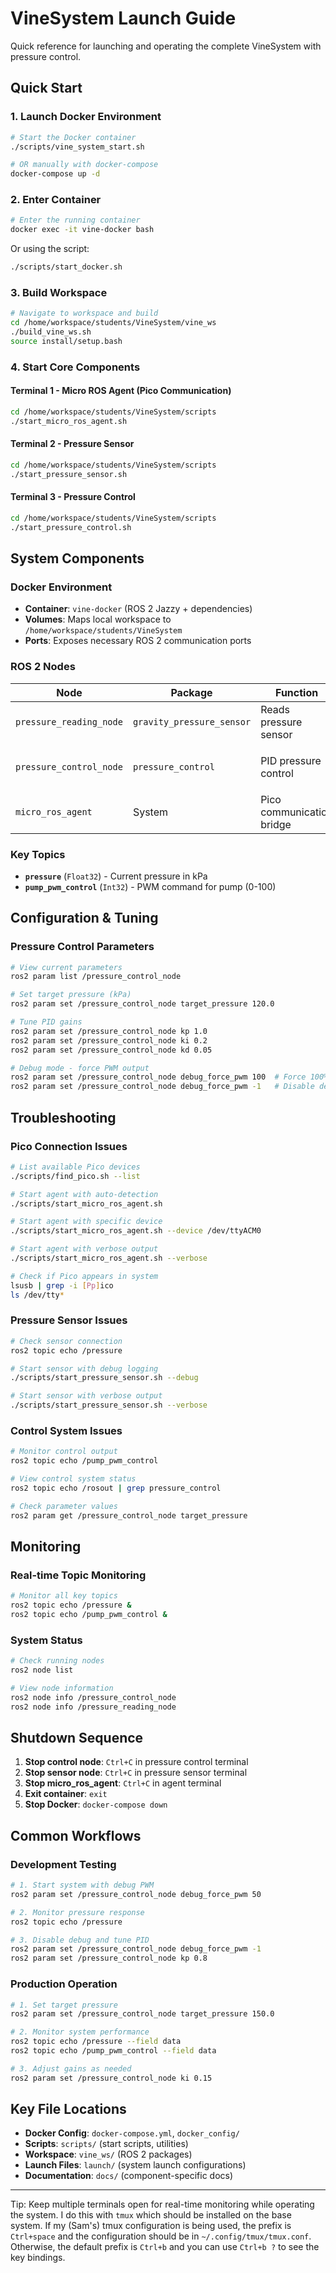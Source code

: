 # VineSystem Launch Guide

Quick reference for launching and operating the complete VineSystem with pressure control.

## Quick Start

### 1. Launch Docker Environment

```bash
# Start the Docker container
./scripts/vine_system_start.sh

# OR manually with docker-compose
docker-compose up -d
```

### 2. Enter Container

```bash
# Enter the running container
docker exec -it vine-docker bash
```

Or using the script:

```bash
./scripts/start_docker.sh
```

### 3. Build Workspace

```bash
# Navigate to workspace and build
cd /home/workspace/students/VineSystem/vine_ws
./build_vine_ws.sh
source install/setup.bash
```

### 4. Start Core Components

#### Terminal 1 - Micro ROS Agent (Pico Communication)

```bash
cd /home/workspace/students/VineSystem/scripts
./start_micro_ros_agent.sh
```

#### Terminal 2 - Pressure Sensor

```bash
cd /home/workspace/students/VineSystem/scripts
./start_pressure_sensor.sh
```

#### Terminal 3 - Pressure Control

```bash
cd /home/workspace/students/VineSystem/scripts
./start_pressure_control.sh
```

## System Components

### Docker Environment

- **Container**: `vine-docker` (ROS 2 Jazzy + dependencies)
- **Volumes**: Maps local workspace to `/home/workspace/students/VineSystem`
- **Ports**: Exposes necessary ROS 2 communication ports

### ROS 2 Nodes

| Node | Package | Function | Topics |
|------|---------|----------|---------|
| `pressure_reading_node` | `gravity_pressure_sensor` | Reads pressure sensor | Publishes: `pressure` |
| `pressure_control_node` | `pressure_control` | PID pressure control | Subscribes: `pressure`<br>Publishes: `pump_pwm_control` |
| `micro_ros_agent` | System | Pico communication bridge | Bridges serial ↔ ROS 2 |

### Key Topics

- **`pressure`** (`Float32`) - Current pressure in kPa
- **`pump_pwm_control`** (`Int32`) - PWM command for pump (0-100)

## Configuration & Tuning

### Pressure Control Parameters

```bash
# View current parameters
ros2 param list /pressure_control_node

# Set target pressure (kPa)
ros2 param set /pressure_control_node target_pressure 120.0

# Tune PID gains
ros2 param set /pressure_control_node kp 1.0
ros2 param set /pressure_control_node ki 0.2
ros2 param set /pressure_control_node kd 0.05

# Debug mode - force PWM output
ros2 param set /pressure_control_node debug_force_pwm 100  # Force 100% PWM
ros2 param set /pressure_control_node debug_force_pwm -1   # Disable debug mode
```

## Troubleshooting

### Pico Connection Issues

```bash
# List available Pico devices
./scripts/find_pico.sh --list

# Start agent with auto-detection
./scripts/start_micro_ros_agent.sh

# Start agent with specific device
./scripts/start_micro_ros_agent.sh --device /dev/ttyACM0

# Start agent with verbose output
./scripts/start_micro_ros_agent.sh --verbose

# Check if Pico appears in system
lsusb | grep -i [Pp]ico
ls /dev/tty*
```

### Pressure Sensor Issues

```bash
# Check sensor connection
ros2 topic echo /pressure

# Start sensor with debug logging
./scripts/start_pressure_sensor.sh --debug

# Start sensor with verbose output
./scripts/start_pressure_sensor.sh --verbose
```

### Control System Issues

```bash
# Monitor control output
ros2 topic echo /pump_pwm_control

# View control system status
ros2 topic echo /rosout | grep pressure_control

# Check parameter values
ros2 param get /pressure_control_node target_pressure
```

## Monitoring

### Real-time Topic Monitoring

```bash
# Monitor all key topics
ros2 topic echo /pressure &
ros2 topic echo /pump_pwm_control &
```

### System Status

```bash
# Check running nodes
ros2 node list

# View node information
ros2 node info /pressure_control_node
ros2 node info /pressure_reading_node
```

## Shutdown Sequence

1. **Stop control node**: `Ctrl+C` in pressure control terminal
2. **Stop sensor node**: `Ctrl+C` in pressure sensor terminal
3. **Stop micro_ros_agent**: `Ctrl+C` in agent terminal
4. **Exit container**: `exit`
5. **Stop Docker**: `docker-compose down`

## Common Workflows

### Development Testing

```bash
# 1. Start system with debug PWM
ros2 param set /pressure_control_node debug_force_pwm 50

# 2. Monitor pressure response
ros2 topic echo /pressure

# 3. Disable debug and tune PID
ros2 param set /pressure_control_node debug_force_pwm -1
ros2 param set /pressure_control_node kp 0.8
```

### Production Operation

```bash
# 1. Set target pressure
ros2 param set /pressure_control_node target_pressure 150.0

# 2. Monitor system performance
ros2 topic echo /pressure --field data
ros2 topic echo /pump_pwm_control --field data

# 3. Adjust gains as needed
ros2 param set /pressure_control_node ki 0.15
```

## Key File Locations

- **Docker Config**: `docker-compose.yml`, `docker_config/`
- **Scripts**: `scripts/` (start scripts, utilities)
- **Workspace**: `vine_ws/` (ROS 2 packages)
- **Launch Files**: `launch/` (system launch configurations)
- **Documentation**: `docs/` (component-specific docs)

---

Tip: Keep multiple terminals open for real-time monitoring while operating the system. I do this with `tmux` which should be installed on the base system. If my (Sam's) tmux configuration is being used, the prefix is `Ctrl+space` and the configuration should be in `~/.config/tmux/tmux.conf`. Otherwise, the default prefix is `Ctrl+b` and you can use `Ctrl+b ?` to see the key bindings.
